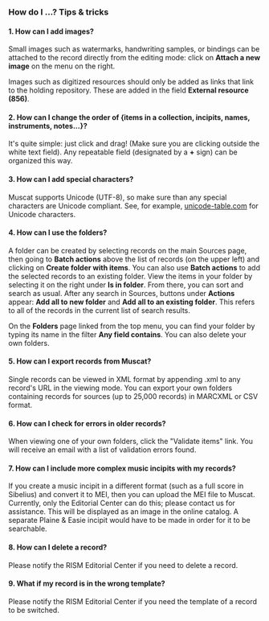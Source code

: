 ### How do I ...? Tips & tricks

#### 1. How can I add images?

Small images such as watermarks, handwriting samples, or bindings can be attached to the record directly from the
editing mode: click on **Attach a new image** on the menu on the right.

Images such as digitized resources should only be added as links that link to the holding repository. These are added in
the field **External resource (856)**.

#### 2. How can I change the order of {items in a collection, incipits, names, instruments, notes...}?

It's quite simple: just click and drag! (Make sure you are clicking outside the white text field). Any repeatable
field (designated by a **+** sign) can be organized this way.

#### 3. How can I add special characters?

Muscat supports Unicode (UTF-8), so make sure than any special characters are Unicode compliant. See, for
example, [unicode-table.com](https://unicode-table.com/) for Unicode characters.

#### 4. How can I use the folders?

A folder can be created by selecting records on the main Sources page, then going to **Batch actions** above the list of
records (on the upper left) and clicking on **Create folder with items**. You can also use **Batch actions** to add the
selected records to an existing folder. View the items in your folder by selecting it on the right under **Is in
folder**. From there, you can sort and search as usual. After any search in Sources, buttons under **Actions**
appear: **Add all to new folder** and **Add all to an existing folder**. This refers to all of the records in the
current list of search results.

On the **Folders** page linked from the top menu, you can find your folder by typing its name in the filter **Any field
contains**. You can also delete your own folders.

#### 5. How can I export records from Muscat?

Single records can be viewed in XML format by appending .xml to any record's URL in the viewing mode. You can export
your own folders containing records for sources (up to 25,000 records) in MARCXML or CSV format.

#### 6. How can I check for errors in older records?

When viewing one of your own folders, click the "Validate items" link. You will receive an email with a list of
validation errors found.

#### 7. How can I include more complex music incipits with my records?

If you create a music incipit in a different format (such as a full score in Sibelius) and convert it to MEI, then you
can upload the MEI file to Muscat. Currently, only the Editorial Center can do this; please contact us for assistance.
This will be displayed as an image in the online catalog. A separate Plaine & Easie incipit would have to be made in
order for it to be searchable.

#### 8. How can I delete a record?

Please notify the RISM Editorial Center if you need to delete a record.

#### 9. What if my record is in the wrong template?

Please notify the RISM Editorial Center if you need the template of a record to be switched.
